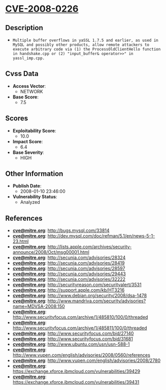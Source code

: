 
# [CVE-2008-0226](http://bugs.mysql.com/33814)

## Description

- `Multiple buffer overflows in yaSSL 1.7.5 and earlier, as used in MySQL and possibly other products, allow remote attackers to execute arbitrary code via (1) the ProcessOldClientHello function in handshake.cpp or (2) "input_buffer& operator>>" in yassl_imp.cpp.`

## Cvss Data

- **Access Vector**:
  - NETWORK
- **Base Score**:
  - 7.5

## Scores

- **Exploitability Score**:
  - 10.0
- **Impact Score**:
  - 6.4
- **Base Severity**:
  - HIGH

## Other Information

- **Publish Date**:
  - 2008-01-10 23:46:00
- **Vulnerability Status**:
  - Analyzed

## References

- **cve@mitre.org**: http://bugs.mysql.com/33814
- **cve@mitre.org**: http://dev.mysql.com/doc/refman/5.1/en/news-5-1-23.html
- **cve@mitre.org**: http://lists.apple.com/archives/security-announce/2008/Oct/msg00001.html
- **cve@mitre.org**: http://secunia.com/advisories/28324
- **cve@mitre.org**: http://secunia.com/advisories/28419
- **cve@mitre.org**: http://secunia.com/advisories/28597
- **cve@mitre.org**: http://secunia.com/advisories/29443
- **cve@mitre.org**: http://secunia.com/advisories/32222
- **cve@mitre.org**: http://securityreason.com/securityalert/3531
- **cve@mitre.org**: http://support.apple.com/kb/HT3216
- **cve@mitre.org**: http://www.debian.org/security/2008/dsa-1478
- **cve@mitre.org**: http://www.mandriva.com/security/advisories?name=MDVSA-2008:150
- **cve@mitre.org**: http://www.securityfocus.com/archive/1/485810/100/0/threaded
- **cve@mitre.org**: http://www.securityfocus.com/archive/1/485811/100/0/threaded
- **cve@mitre.org**: http://www.securityfocus.com/bid/27140
- **cve@mitre.org**: http://www.securityfocus.com/bid/31681
- **cve@mitre.org**: http://www.ubuntu.com/usn/usn-588-1
- **cve@mitre.org**: http://www.vupen.com/english/advisories/2008/0560/references
- **cve@mitre.org**: http://www.vupen.com/english/advisories/2008/2780
- **cve@mitre.org**: https://exchange.xforce.ibmcloud.com/vulnerabilities/39429
- **cve@mitre.org**: https://exchange.xforce.ibmcloud.com/vulnerabilities/39431
